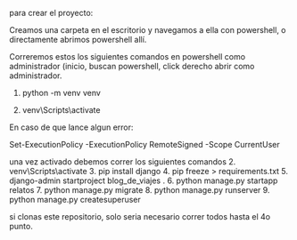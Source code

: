 para crear el proyecto:


Creamos una carpeta en el escritorio y navegamos a ella con powershell, o directamente abrimos powershell allí. 


Correremos estos los siguientes comandos en powershell como administrador (inicio, buscan powershell, click derecho abrir como administrador.


1. python -m venv venv

2. venv\Scripts\activate

En caso de que lance algun error: 

Set-ExecutionPolicy -ExecutionPolicy RemoteSigned -Scope CurrentUser


una vez activado debemos correr los siguientes comandos
2. venv\Scripts\activate
3. pip install django
4. pip freeze > requirements.txt
5. django-admin startproject blog_de_viajes .
6. python manage.py startapp relatos
7. python manage.py migrate
8. python manage.py runserver
9. python manage.py createsuperuser


si clonas este repositorio, solo seria necesario correr todos hasta el 4o punto.
